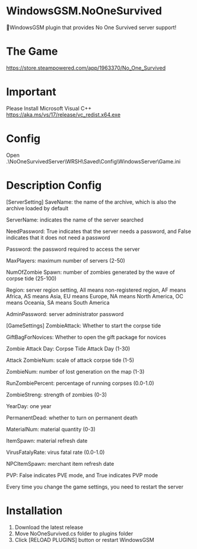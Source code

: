# WindowsGSM.NoOneSurvived
🧩WindowsGSM plugin that provides No One Survived server support!


# The Game
https://store.steampowered.com/app/1963370/No_One_Survived

# Important
Please Install Microsoft Visual C++ https://aka.ms/vs/17/release/vc_redist.x64.exe

# Config
Open .\NoOneSurvivedServer\WRSH\Saved\Config\WindowsServer\Game.ini



# Description Config
[ServerSetting]
SaveName: the name of the archive, which is also the archive loaded by default

ServerName: indicates the name of the server searched

NeedPassword: True indicates that the server needs a password, and False indicates that it does not need a password

Password: the password required to access the server

MaxPlayers: maximum number of servers (2-50)

NumOfZombie Spawn: number of zombies generated by the wave of corpse tide (25-100)

Region: server region setting, All means non-registered region, AF means Africa, AS means Asia, EU means Europe, NA means North America, OC means Oceania, SA means South America

AdminPassword: server administrator password

[GameSettings]
ZombieAttack: Whether to start the corpse tide

GiftBagForNovices: Whether to open the gift package for novices

Zombie Attack Day: Corpse Tide Attack Day (1-30)

Attack ZombieNum: scale of attack corpse tide (1-5)

ZombieNum: number of lost generation on the map (1-3)

RunZombiePercent: percentage of running corpses (0.0-1.0)

ZombieStreng: strength of zombies (0-3)

YearDay: one year

PermanentDead: whether to turn on permanent death

MaterialNum: material quantity (0-3)

ItemSpawn: material refresh date

VirusFatalyRate: virus fatal rate (0.0-1.0)

NPCItemSpawn: merchant item refresh date

PVP: False indicates PVE mode, and True indicates PVP mode

Every time you change the game settings, you need to restart the server

# Installation
1. Download the latest release
2. Move NoOneSurvived.cs folder to plugins folder
3. Click [RELOAD PLUGINS] button or restart WindowsGSM
